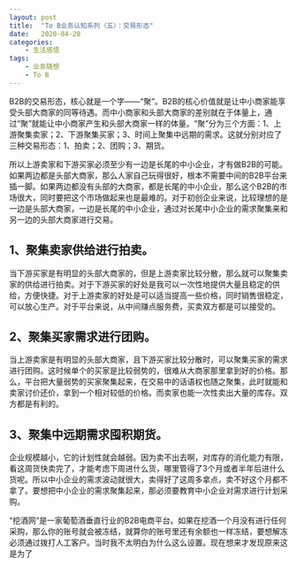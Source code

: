 ```yaml
---
layout: post
title:  "To B业务认知系列（五）：交易形态"
date:   2020-04-28
categories:
    - 生活感悟
tags:
    - 业务随想
    - To B
---
```


B2B的交易形态，核心就是一个字——“聚”。B2B的核心价值就是让中小商家能享受头部大商家的同等待遇。而中小商家和头部大商家的差别就在于体量上，通过“聚”就能让中小商家产生和头部大商家一样的体量。“聚”分为三个方面：1、上游聚集卖家；2、下游聚集买家；3、时间上聚集中远期的需求。这就分别对应了三种交易形态：1、拍卖；2、团购；3、期货。  
  
所以上游卖家和下游买家必须至少有一边是长尾的中小企业，才有做B2B的可能。如果两边都是头部大商家，那么人家自己玩得很好，根本不需要中间的B2B平台来插一脚。如果两边都没有头部的大商家，都是长尾的中小企业，那么这个B2B的市场很大，同时要把这个市场做起来也是最难的。对于初创企业来说，比较理想的是一边是头部大商家，一边是长尾的中小企业，通过对长尾中小企业的需求聚集来和另一边的头部大商家进行交易。  

## 1、聚集卖家供给进行拍卖。  
  
当下游买家是有明显的头部大商家的，但是上游卖家比较分散，那么就可以聚集卖家的供给进行拍卖。对于下游买家的好处是我可以一次性地提供大量且稳定的供给，方便快捷。对于上游卖家的好处是可以适当提高一些价格，同时销售很稳定，可以放心生产。对于平台来说，从中间赚点服务费，买卖双方都是可以接受的。  

## 2、聚集买家需求进行团购。  
  
当上游卖家是有明显的头部大商家，且下游买家比较分散时，可以聚集买家的需求进行团购。这时候单个的买家是比较弱势的，很难从大商家那里拿到好的价格。那么，平台把大量弱势的买家聚集起来，在交易中的话语权也随之聚集，此时就能和卖家讨价还价，拿到一个相对较低的价格。而卖家也能一次性卖出大量的库存。双方都是有利的。

## 3、聚集中远期需求囤积期货。  
  
企业规模越小，它的计划性就会越弱。因为卖不出去啊，对库存的消化能力有限，看这周货快卖完了，才能考虑下周进什么货，哪里管得了3个月或者半年后进什么货呢。所以中小企业的需求波动就很大，卖得好了这周多拿点，卖不好这个月都不拿了。要想把中小企业的需求聚集起来，那必须要教育中小企业对需求进行计划采购。  
  
“挖酒网”是一家葡萄酒垂直行业的B2B电商平台。如果在挖酒一个月没有进行任何采购，那么你的账号就会被冻结，就算你的账号里还有余额也一样冻结，要想解冻必须通过拨打人工客户。当时我不太明白为什么这么设置。现在想来才发现原来这是为了

